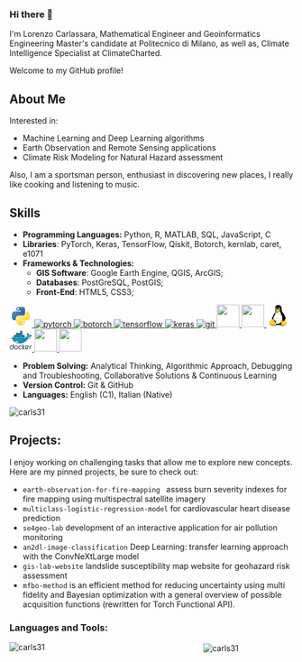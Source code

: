 ### Hi there 👋
I'm Lorenzo Carlassara, Mathematical Engineer and Geoinformatics Engineering Master's candidate at Politecnico di Milano, as well as, Climate Intelligence Specialist at ClimateCharted.

Welcome to my GitHub profile!

## About Me
Interested in:
 - Machine Learning and Deep Learning algorithms 
 - Earth Observation and Remote Sensing applications
 - Climate Risk Modeling for Natural Hazard assessment

Also, I am a sportsman person, enthusiast in discovering new places, I really like cooking and listening to music.

## Skills

- **Programming Languages:** Python, R, MATLAB, SQL, JavaScript, C
- **Libraries**: PyTorch, Keras, TensorFlow, Qiskit, Botorch, kernlab, caret, e1071 
- **Frameworks & Technologies:**
    - **GIS Software**: Google Earth Engine, QGIS, ArcGIS;
    - **Databases**: PostGreSQL, PostGIS;
    - **Front-End**: HTML5, CSS3;

<p align="left"> 
<a href="https://www.python.org" target="_blank" rel="noreferrer"> <img src="https://raw.githubusercontent.com/devicons/devicon/master/icons/python/python-original.svg" alt="python" width="40" height="40"/> </a> 
<a href="https://pytorch.org/" target="_blank" rel="noreferrer"> <img src="https://www.vectorlogo.zone/logos/pytorch/pytorch-icon.svg" alt="pytorch" width="40" height="40"/> </a> 
<a href="https://botorch.org/" target="_blank" rel="noreferrer"> <img src="https://botorch.org/img/botorch.png" alt="botorch" width="40" height="40"/> </a> 
<a href="https://www.tensorflow.org" target="_blank" rel="noreferrer"> <img src="https://www.vectorlogo.zone/logos/tensorflow/tensorflow-icon.svg" alt="tensorflow" width="40" height="40"/> </a>
<a href="https://keras.io" target="_blank" rel="noreferrer"> <img src="https://upload.wikimedia.org/wikipedia/commons/a/ae/Keras_logo.svg" alt="keras" width="40" height="40"/> </a>
<a href="https://git-scm.com/" target="_blank" rel="noreferrer"> <img src="https://www.vectorlogo.zone/logos/git-scm/git-scm-icon.svg" alt="git" width="40" height="40"/> </a> 
<a href="https://it.mathworks.com/" target="_blank" rel="noreferrer"> <img src="https://upload.wikimedia.org/wikipedia/commons/2/21/Matlab_Logo.png" width="40" height="40"/> </a> 
<a href="https://www.r-project.org/" target="_blank" rel="noreferrer"> <img src="https://upload.wikimedia.org/wikipedia/commons/thumb/1/1b/R_logo.svg/1920px-R_logo.svg.png" width="40" height="40"/> </a> 
<a href="https://www.linux.org/" target="_blank" rel="noreferrer"> <img src="https://raw.githubusercontent.com/devicons/devicon/master/icons/linux/linux-original.svg" alt="linux" width="40" height="40"/> </a> 
<a href="https://www.docker.com/" target="_blank" rel="noreferrer"> <img src="https://raw.githubusercontent.com/devicons/devicon/master/icons/docker/docker-original-wordmark.svg" alt="docker" width="40" height="40"/> </a> 
<a href="https://www.nvidia.com/" target="_blank" rel="noreferrer"> <img src="https://upload.wikimedia.org/wikipedia/sco/2/21/Nvidia_logo.svg" width="40" height="40"/> </a> 
<a href="https://www.ibm.com/quantum/qiskit" target="_blank" rel="noreferrer"> <img src="https://upload.wikimedia.org/wikipedia/commons/5/51/Qiskit-Logo.svg" width="40" height="40"/> </a> 

- **Problem Solving:** Analytical Thinking, Algorithmic Approach, Debugging and Troubleshooting, Collaborative  Solutions & Continuous Learning
- **Version Control:** Git & GitHub
- **Languages:** English (C1), Italian (Native)

<p align="left"> <img src="https://komarev.com/ghpvc/?username=calrs31&label=Profile%20views&color=0e75b6&style=flat" alt="carls31" /> </p>

## Projects:
I enjoy working on challenging tasks that allow me to explore new concepts. Here are my pinned projects, be sure to check out:

* `earth-observation-for-fire-mapping ` assess burn severity indexes for fire mapping using multispectral satellite imagery
* `multiclass-logistic-regression-model` for cardiovascular heart disease prediction
* `se4geo-lab` development of an interactive application for air pollution monitoring
* `an2dl-image-classification` Deep Learning: transfer learning approach with the ConvNeXtLarge model 
* `gis-lab-website` landslide susceptibility map website for geohazard risk assessment
* `mfbo-method` is an efficient method for reducing uncertainty using multi fidelity and Bayesian optimization with a general overview of possible acquisition functions (rewritten for Torch Functional API).

<h3 align="left">Languages and Tools:</h3>




<p><img align="left" src="https://github-readme-stats-sigma-five.vercel.app/api/top-langs?username=carls31&show_icons=true&locale=en&layout=compact" alt="carls31" width="340" /></p> 

<p>&nbsp;<img align="center" src="https://github-readme-stats-sigma-five.vercel.app/api?username=carls31&show_icons=true&locale=en" alt="carls31" width="400" /></p>

<!--
**carls31/carls31** is a ✨ _special_ ✨ repository because its `README.md` (this file) appears on your GitHub profile.

Here are some ideas to get you started:

- 🔭 I’m currently working on ...
- 🌱 I’m currently learning ...
- 👯 I’m looking to collaborate on ...
- 🤔 I’m looking for help with ...
- 💬 Ask me about ...
- 📫 How to reach me: ...
- 😄 Pronouns: ...
- ⚡ Fun fact: ...
-->
